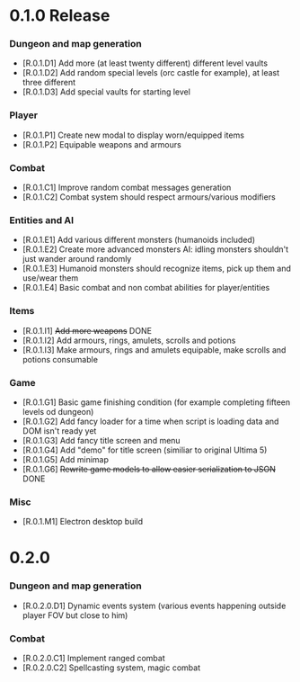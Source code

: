 # 0.1.0 Release

### Dungeon and map generation
- [R.0.1.D1] Add more (at least twenty different) different level vaults
- [R.0.1.D2] Add random special levels (orc castle for example), at least three different
- [R.0.1.D3] Add special vaults for starting level
### Player
- [R.0.1.P1] Create new modal to display worn/equipped items
- [R.0.1.P2] Equipable weapons and armours
### Combat
- [R.0.1.C1] Improve random combat messages generation
- [R.0.1.C2] Combat system should respect armours/various modifiers
### Entities and AI
- [R.0.1.E1] Add various different monsters (humanoids included)
- [R.0.1.E2] Create more advanced monsters AI: idling monsters shouldn't just wander around randomly
- [R.0.1.E3] Humanoid monsters should recognize items, pick up them and use/wear them
- [R.0.1.E4] Basic combat and non combat abilities for player/entities
### Items
- [R.0.1.I1] ~~Add more weapons~~ DONE
- [R.0.1.I2] Add armours, rings, amulets, scrolls and potions
- [R.0.1.I3] Make armours, rings and amulets equipable, make scrolls and potions consumable
### Game
- [R.0.1.G1] Basic game finishing condition (for example completing fifteen levels od dungeon)
- [R.0.1.G2] Add fancy loader for a time when script is loading data and DOM isn't ready yet
- [R.0.1.G3] Add fancy title screen and menu
- [R.0.1.G4] Add "demo" for title screen (similiar to original Ultima 5)
- [R.0.1.G5] Add minimap
- [R.0.1.G6] ~~Rewrite game models to allow easier serialization to JSON~~ DONE
### Misc
- [R.0.1.M1] Electron desktop build

# 0.2.0

### Dungeon and map generation
- [R.0.2.0.D1] Dynamic events system (various events happening outside player FOV but close to him)
### Combat
- [R.0.2.0.C1] Implement ranged combat
- [R.0.2.0.C2] Spellcasting system, magic combat 